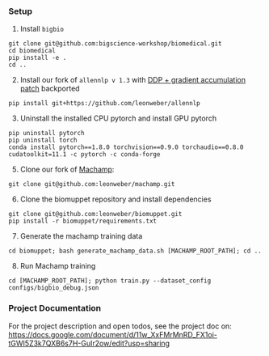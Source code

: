 ### Setup
1. Install `bigbio`
```
git clone git@github.com:bigscience-workshop/biomedical.git
cd biomedical
pip install -e .
cd ..
```
2. Install our fork of `allennlp v 1.3` with [DDP + gradient accumulation patch](https://github.com/allenai/allennlp/pull/5100) backported
```
pip install git+https://github.com/leonweber/allennlp
```
3. Uninstall the installed CPU pytorch and install GPU pytorch
```
pip uninstall pytorch
pip uninstall torch
conda install pytorch==1.8.0 torchvision==0.9.0 torchaudio==0.8.0 cudatoolkit=11.1 -c pytorch -c conda-forge
``` 
5. Clone our fork of [Machamp](https://github.com/machamp-nlp/machamp):
```
git clone git@github.com:leonweber/machamp.git
```
6. Clone the biomuppet repository and install dependencies
```
git clone git@github.com:leonweber/biomuppet.git
pip install -r biomuppet/requirements.txt
```
7. Generate the machamp training data
```
cd biomuppet; bash generate_machamp_data.sh [MACHAMP_ROOT_PATH]; cd ..
```
8. Run Machamp training
```
cd [MACHAMP_ROOT_PATH]; python train.py --dataset_config configs/bigbio_debug.json
```

### Project Documentation
For the project description and open todos, see the project doc on:
https://docs.google.com/document/d/11w_XxFMrMnRD_FX1oi-tGWI5Z3k7QXB6s7H-GuIr2ow/edit?usp=sharing


